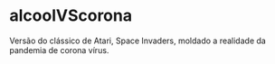 # alcoolVScorona
Versão do clássico de Atari, Space Invaders, moldado a realidade da pandemia de corona vírus.
